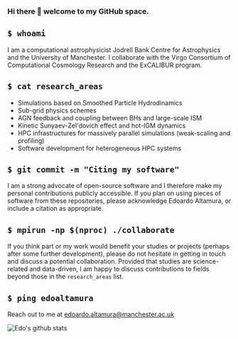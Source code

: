 ### Hi there 👋 welcome to my GitHub space. 

## `$ whoami`
I am a computational astrophysicist Jodrell Bank Centre for Astrophysics and the University of Manchester. I collaborate with the Virgo Consortium of Computational Cosmology Research and the ExCALIBUR program.

## `$ cat research_areas`
- Simulations based on Smoothed Particle Hydrodinamics
- Sub-grid physics schemes
- AGN feedback and coupling between BHs and large-scale ISM
- Kinetic Sunyaev-Zel'dovich effect and hot-IGM dynamics
- HPC infrastructures for massively parallel simulations (weak-scaling and profiling)
- Software development for heterogeneous HPC systems

## `$ git commit -m "Citing my software"`
I am a strong advocate of open-source software and I therefore make my personal contributions publicly accessible. If you plan on using pieces of software from these repositories, please acknowledge Edoardo Altamura, or include a citation as appropriate.

## `$ mpirun -np $(nproc) ./collaborate`
If you think part or my work would benefit your studies or projects (perhaps after some further development), please do not hesitate in getting in touch and discuss a potential collaboration. Provided that studies are science-related and data-driven, I am happy to discuss contributions to fields beyond those in the `research_areas` list.

## `$ ping edoaltamura`
Reach out to me at <edoardo.altamura@manchester.ac.uk>

![Edo's github stats](https://github-readme-stats.vercel.app/api?username=edoaltamura)

<!--
**edoaltamura/edoaltamura** is a ✨ _special_ ✨ repository because its `README.md` (this file) appears on your GitHub profile.

Here are some ideas to get you started:

- 🔭 I’m currently working on ...
- 🌱 I’m currently learning ...
- 👯 I’m looking to collaborate on ...
- 🤔 I’m looking for help with ...
- 💬 Ask me about ...
- 📫 How to reach me: ...
- 😄 Pronouns: ...
- ⚡ Fun fact: ...
-->
